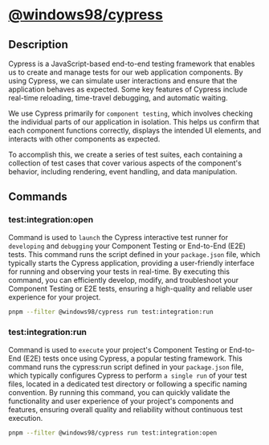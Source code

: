 # [@windows98/cypress](https://www.cypress.io/)

## Description

Cypress is a JavaScript-based end-to-end testing framework that enables us to create and manage tests for our web application components. By using Cypress, we can simulate user interactions and ensure that the application behaves as expected. Some key features of Cypress include real-time reloading, time-travel debugging, and automatic waiting.

We use Cypress primarily for `component testing`, which involves checking the individual parts of our application in isolation. This helps us confirm that each component functions correctly, displays the intended UI elements, and interacts with other components as expected.

To accomplish this, we create a series of test suites, each containing a collection of test cases that cover various aspects of the component's behavior, including rendering, event handling, and data manipulation.

## Commands

### test:integration:open

Command is used to `launch` the Cypress interactive test runner for `developing` and `debugging` your Component Testing or End-to-End (E2E) tests. This command runs the script defined in your `package.json` file, which typically starts the Cypress application, providing a user-friendly interface for running and observing your tests in real-time. By executing this command, you can efficiently develop, modify, and troubleshoot your Component Testing or E2E tests, ensuring a high-quality and reliable user experience for your project.

```bash
pnpm --filter @windows98/cypress run test:integration:run
```

### test:integration:run

Command is used to `execute` your project's Component Testing or End-to-End (E2E) tests once using Cypress, a popular testing framework. This command runs the cypress:run script defined in your `package.json` file, which typically configures Cypress to perform `a single run` of your test files, located in a dedicated test directory or following a specific naming convention. By running this command, you can quickly validate the functionality and user experience of your project's components and features, ensuring overall quality and reliability without continuous test execution.

```bash
pnpm --filter @windows98/cypress run test:integration:open
```
